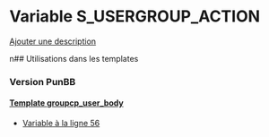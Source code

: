 # Variable S_USERGROUP_ACTION
[Ajouter une description](https://fa-tvars.appspot.com/S_USERGROUP_ACTION)

n## Utilisations dans les templates

### Version PunBB

#### [Template groupcp_user_body](punbb/groupcp_user_body.md)
* [Variable à la ligne 56](../punbb/groupcp_user_body.tpl#L56)